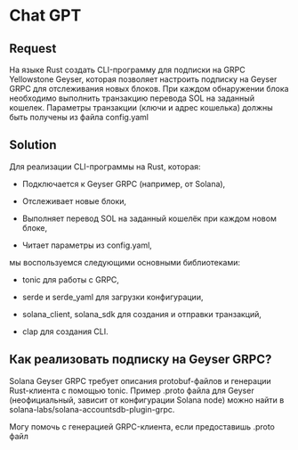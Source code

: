 # Chat GPT

## Request

На языке Rust cоздать CLI-программу  для подписки на GRPC Yellowstone Geyser, которая позволяет настроить подписку на Geyser GRPC для отслеживания новых блоков. 
При каждом обнаружении блока необходимо выполнить транзакцию перевода SOL на заданный кошелек. 
Параметры транзакции (ключи и адрес кошелька) должны быть получены из файла config.yaml

## Solution

Для реализации CLI-программы на Rust, которая:

- Подключается к Geyser GRPC (например, от Solana),

- Отслеживает новые блоки,

- Выполняет перевод SOL на заданный кошелёк при каждом новом блоке,

- Читает параметры из config.yaml,

мы воспользуемся следующими основными библиотеками:

- tonic для работы с GRPC,

- serde и serde_yaml для загрузки конфигурации,

- solana_client, solana_sdk для создания и отправки транзакций,

- clap для создания CLI.

## Как реализовать подписку на Geyser GRPC?

Solana Geyser GRPC требует описания protobuf-файлов и генерации Rust-клиента с помощью tonic. Пример .proto файла для Geyser (неофициальный, зависит от конфигурации Solana node) можно найти в solana-labs/solana-accountsdb-plugin-grpc.

Могу помочь с генерацией GRPC-клиента, если предоставишь .proto файл
